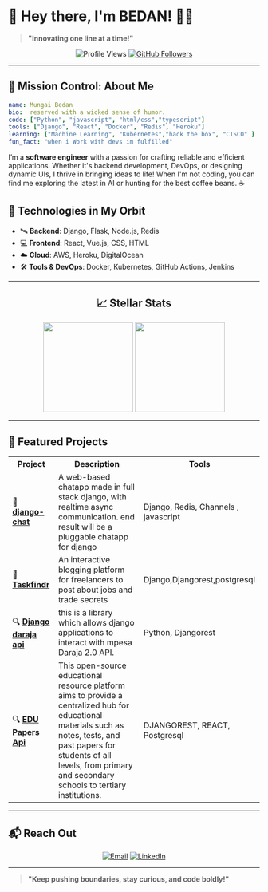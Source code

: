 # 🌌 Hey there, I'm BEDAN! 👨‍🚀

> **"Innovating one line at a time!"**

<p align="center">
  <img src="https://komarev.com/ghpvc/?username=bedah-kym&style=flat-square&color=brightgreen" alt="Profile Views">
  <a href="https://github.com/bedah-kym?tab=followers"><img src="https://img.shields.io/github/followers/bedah-kym?label=Follow&style=flat-square&color=orange" alt="GitHub Followers"></a>
</p>

---

## 🚀 Mission Control: About Me

```yaml
name: Mungai Bedan
bio:  reserved with a wicked sense of humor.
code: ["Python", "javascript", "html/css","typescript"]
tools: ["Django", "React", "Docker", "Redis", "Heroku"]
learning: ["Machine Learning", "Kubernetes","hack the box", "CISCO" ]
fun_fact: "when i Work with devs im fulfilled"
```
<p>I’m a <strong>software engineer</strong> with a passion for crafting reliable and efficient applications. Whether it's backend development, DevOps, or designing dynamic UIs, I thrive in bringing ideas to life! When I'm not coding, you can find me exploring the latest in AI or hunting for the best coffee beans. ☕</p>

<h2>🌌 Technologies in My Orbit</h2>
<ul>
  <li>🛰️ <strong>Backend</strong>: Django, Flask, Node.js, Redis</li>
  <li>💻 <strong>Frontend</strong>: React, Vue.js, CSS, HTML</li>
  <li>☁️ <strong>Cloud</strong>: AWS, Heroku, DigitalOcean</li>
  <li>🛠 <strong>Tools & DevOps</strong>: Docker, Kubernetes, GitHub Actions, Jenkins</li>
</ul>

<hr>

<h2 align="center">📈 Stellar Stats</h2>
<p align="center">
  <img height="180em" src="https://github-readme-stats.vercel.app/api?username=bedah-kym&show_icons=true&hide_border=true&count_private=true&theme=algolia"/>
  <img height="180em" src="https://github-readme-stats.vercel.app/api/top-langs/?username=bedah-kym&layout=compact&langs_count=8&hide_border=true&theme=algolia"/>
</p>

<hr>

<h2>🌟 Featured Projects</h2>
<table>
  <tr>
    <th>Project</th>
    <th>Description</th>
    <th>Tools</th>
  </tr>
  <tr>
    <td>🚀 <a href="https://github.com/bedah-kym/django-chat"><strong>django-chat</strong></a></td>
    <td>A web-based chatapp made in full stack django, with realtime async communication. end result will be a pluggable chatapp for django </td>
    <td>Django, Redis, Channels , javascript</td>
  </tr>
  <tr>
    <td>🎨 <a href="https://github.com/bedah-kym/taskfindr"><strong>Taskfindr</strong></a></td>
    <td>An interactive blogging platform for freelancers to post about jobs and trade secrets </td>
    <td>Django,Djangorest,postgresql </td>
  </tr>
  <tr>
    <td>🔍 <a href="https://github.com/bedah-kym/django-daraja"><strong>Django daraja api</strong></a></td>
    <td>this is a library which allows django applications to interact with mpesa Daraja 2.0 API.</td>
    <td>Python, Djangorest</td>
  </tr>
  <tr>
    <td>🔍 <a href="https://github.com/EduPapersKe"><strong>EDU Papers Api</strong></a></td>
    <td>This open-source educational resource platform aims to provide a centralized hub for educational materials such as notes, tests, and past papers for students of all levels, from primary and secondary schools to tertiary institutions.</td>
    <td>DJANGOREST, REACT, Postgresql </td>
  </tr>
</table>
<hr>

<h2>📬 Reach Out</h2>

<p align="center">
  <a href="mailto:bedankimani860@gmail.com"><img src="https://img.shields.io/badge/-Email-D14836?style=for-the-badge&logo=gmail&logoColor=white" alt="Email"></a>
  <a href="www.linkedin.com/in/bedan-k-mungai-191006209"><img src="https://img.shields.io/badge/-LinkedIn-blue?style=for-the-badge&logo=linkedin&logoColor=white" alt="LinkedIn"></a>
</p>

<hr>

<blockquote>
  <strong>"Keep pushing boundaries, stay curious, and code boldly!"</strong>
</blockquote>
